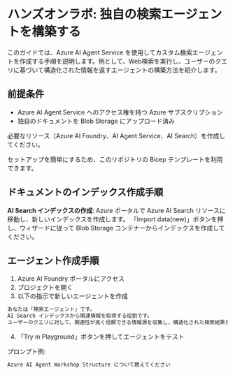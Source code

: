 # ハンズオンラボ: 独自の検索エージェントを構築する

このガイドでは、Azure AI Agent Service を使用してカスタム検索エージェントを作成する手順を説明します。例として、Web検索を実行し、ユーザーのクエリに基づいて構造化された情報を返すエージェントの構築方法を紹介します。

## 前提条件

- Azure AI Agent Service へのアクセス権を持つ Azure サブスクリプション
- 独自のドキュメントを Blob Storage にアップロード済み

必要なリソース（Azure AI Foundry、AI Agent Service、AI Search）を作成してください。

セットアップを簡単にするため、このリポジトリの Bicep テンプレートを利用できます。

## ドキュメントのインデックス作成手順

**AI Search インデックスの作成**: Azure ポータルで Azure AI Search リソースに移動し、新しいインデックスを作成します。
「Import data(new)」ボタンを押し、ウィザードに従って Blob Storage コンテナーからインデックスを作成してください。

## エージェント作成手順

1. Azure AI Foundry ポータルにアクセス
2. プロジェクトを開く
3. 以下の指示で新しいエージェントを作成

```txt
あなたは「検索エージェント」です。
AI Search インデックスから関連情報を取得する役割です。
ユーザーのクエリに対して、関連性が高く信頼できる情報源を収集し、構造化された検索結果を返してください。
```

4. 「Try in Playground」ボタンを押してエージェントをテスト

プロンプト例:
```txt
Azure AI Agent Workshop Structure について教えてください
```